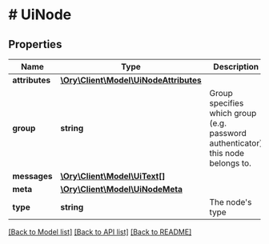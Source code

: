 # # UiNode

## Properties

Name | Type | Description | Notes
------------ | ------------- | ------------- | -------------
**attributes** | [**\Ory\Client\Model\UiNodeAttributes**](UiNodeAttributes.md) |  |
**group** | **string** | Group specifies which group (e.g. password authenticator) this node belongs to. |
**messages** | [**\Ory\Client\Model\UiText[]**](UiText.md) |  |
**meta** | [**\Ory\Client\Model\UiNodeMeta**](UiNodeMeta.md) |  |
**type** | **string** | The node&#39;s type |

[[Back to Model list]](../../README.md#models) [[Back to API list]](../../README.md#endpoints) [[Back to README]](../../README.md)
